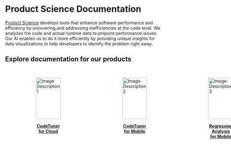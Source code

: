 <style>
.md-sidebar {
    display: none;
}
.md-main {
    margin-left: auto;
}
</style>


# Product Science Documentation

[Product Science](https://www.productscience.ai/) 
develops tools that enhance software performance and efficiency 
by uncovering and addressing inefficiencies at the code level. 
We analyzes the code and 
actual runtime data to pinpoint performance issues. Our AI enables us 
to do it more efficiently by providing unique insights for data 
visualizations to help developers to identify the problem 
right away.


## Explore documentation for our products

<div style="display: flex;">
  <div style="flex: 1; padding: 30px 100px;">
    <a href="cloud/overview">
        <img src="/images/Cloud.png" alt="Image Description 1" style="width:100%;">
        <p style="text-align: center; font-weight: bold;">CodeTuner for Cloud</p>
    </a>
  </div>
  <div style="flex: 1; padding: 30px 100px;">
    <a href="mobile/overview">
        <img src="/images/Mobile.png" alt="Image Description 2" style="width:100%;">
        <p style="text-align: center; font-weight: bold;">CodeTuner for Mobile</p>
    </a>
  </div>
  <div style="flex: 1; padding: 30px 100px;">
    <a href="ra/overview">
        <img src="/images/Regression.png" alt="Image Description 3" style="width:100%;">
        <p style="text-align: center; font-weight: bold;">Regression Analysis for Mobile</p>
    </a>
  </div>
</div>
